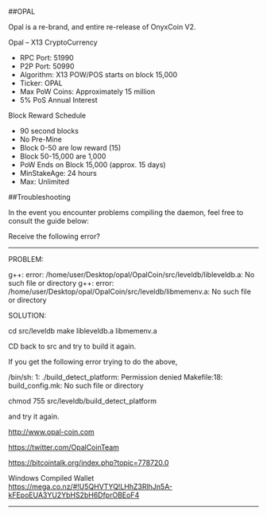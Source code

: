 ##OPAL

Opal is a re-brand, and entire re-release of OnyxCoin V2.

Opal – X13 CryptoCurrency
* RPC Port: 51990
* P2P Port: 50990
* Algorithm: X13 POW/POS starts on block 15,000
* Ticker: OPAL
* Max PoW Coins: Approximately 15 million
* 5% PoS Annual Interest

Block Reward Schedule
* 90 second blocks
* No Pre-Mine
* Block 0-50 are low reward (15)
* Block 50-15,000 are 1,000
* PoW Ends on Block 15,000 (approx. 15 days)
* MinStakeAge: 24 hours
* Max: Unlimited

##Troubleshooting

In the event you encounter problems compiling the daemon, feel free to consult the guide below:

Receive the following error?

------------------------------------------

PROBLEM:

g++: error: /home/user/Desktop/opal/OpalCoin/src/leveldb/libleveldb.a: No such file or directory
g++: error: /home/user/Desktop/opal/OpalCoin/src/leveldb/libmemenv.a: No such file or directory

SOLUTION:

cd src/leveldb
make libleveldb.a libmemenv.a

CD back to src and try to build it again.

If you get the following error trying to do the above,

/bin/sh: 1: ./build_detect_platform: Permission denied
Makefile:18: build_config.mk: No such file or directory

chmod 755 src/leveldb/build_detect_platform

and try it again.

http://www.opal-coin.com

https://twitter.com/OpalCoinTeam

https://bitcointalk.org/index.php?topic=778720.0

Windows Compiled Wallet
https://mega.co.nz/#!U5QHVTYQ!LHhZ3RlhJn5A-kFEpoEUA3YU2YbHS2bH6DfprOBEoF4

------------------------------------------



